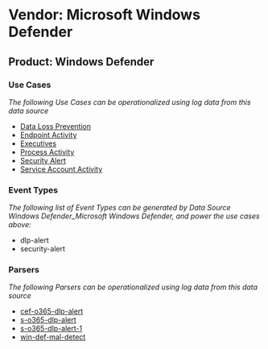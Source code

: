 Vendor: Microsoft Windows Defender
==================================
Product: Windows Defender
-------------------------

### Use Cases

_The following Use Cases can be operationalized using log data from this data source_

* [Data Loss Prevention](usecase_data_loss_prevention.md)
* [Endpoint Activity](usecase_endpoint_activity.md)
* [Executives](usecase_executives.md)
* [Process Activity](usecase_process_activity.md)
* [Security Alert](usecase_security_alert.md)
* [Service Account Activity](usecase_service_account_activity.md)


### Event Types

_The following list of Event Types can be generated by Data Source Windows Defender_Microsoft Windows Defender, and power the use cases above:_

- dlp-alert
- security-alert


### Parsers

_The following Parsers can be operationalized using log data from this data source_

* [cef-o365-dlp-alert](parserContent_cef-o365-dlp-alert.md)
* [s-o365-dlp-alert](parserContent_s-o365-dlp-alert.md)
* [s-o365-dlp-alert-1](parserContent_s-o365-dlp-alert-1.md)
* [win-def-mal-detect](parserContent_win-def-mal-detect.md)
